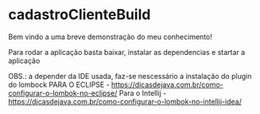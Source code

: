 # cadastroClienteBuild

Bem vindo a uma breve demonstração do meu conhecimento!

Para rodar a aplicação basta baixar, instalar as dependencias e startar a aplicação 

OBS.: a depender da IDE usada, faz-se nescessário a instalação do plugin do lombock
PARA O ECLIPSE - https://dicasdejava.com.br/como-configurar-o-lombok-no-eclipse/
Para o Intellij - https://dicasdejava.com.br/como-configurar-o-lombok-no-intellij-idea/


